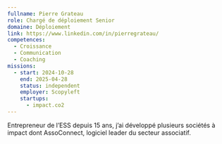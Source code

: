 ```yaml
---
fullname: Pierre Grateau
role: Chargé de déploiement Senior
domaine: Déploiement
link: https://www.linkedin.com/in/pierregrateau/
competences:
  - Croissance
  - Communication
  - Coaching
missions:
  - start: 2024-10-28
    end: 2025-04-28
    status: independent
    employer: Scopyleft
    startups:
      - impact.co2
---
```

Entrepreneur de l’ESS depuis 15 ans, j’ai développé plusieurs sociétés à impact dont AssoConnect, logiciel leader du secteur associatif.